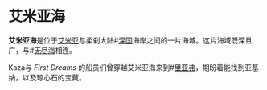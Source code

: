 # 艾米亚海

**艾米亚海**是位于[艾米亚](locations/aimia)与柔刹大陆#[深国](locations/shinovar)海岸之间的一片海域。这片海域既深且广，与#[无尽海](locations/endless-ocean)相连。

Kaza与 _First Dreams_ 的船员们曾穿越艾米亚海来到#[里亚弗](locations/liafor)，期盼着能找到亚基纳，以及琼心石的宝藏。
